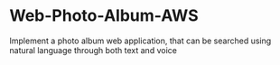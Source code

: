 # Web-Photo-Album-AWS
Implement a photo album web application, that can be searched using natural language through both text and voice
